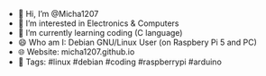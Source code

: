 - 👋 Hi, I’m @Micha1207
- 👀 I’m interested in Electronics & Computers
- 🌱 I’m currently learning coding (C language)
- 😄 Who am I: Debian GNU/Linux User (on Raspbery Pi 5 and PC)
- 🌐 Website: micha1207.github.io
- 💬 Tags: #linux #debian #coding #raspberrypi #arduino

<!---
Micha1207/Micha1207 is a ✨ special ✨ repository because its `README.md` (this file) appears on your GitHub profile.
You can click the Preview link to take a look at your changes.
--->
